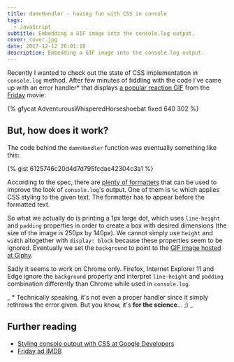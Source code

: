 ```yaml
---
title: damnHandler - having fun with CSS in console
tags:
  - JavaScript
subtitle: Embedding a GIF image into the console.log output.
cover: cover.jpg
date: 2017-12-12 20:01:18
description: Embedding a GIF image into the console.log output.
---
```



Recently I wanted to check out the state of CSS implementation in `console.log` method. After few minutes of fiddling with the code I've came up with an error handler* that displays [a popular reaction GIF](https://gph.is/QFXhvE) from the [Friday](http://www.imdb.com/title/tt0113118/) movie:

{% gfycat AdventurousWhisperedHorseshoebat fixed 640 302 %}

## But, how does it work?

The code behind the `damnHandler` function was eventually something like this:

{% gist 6125746c20d4d7d795fcdae42304c3a1 %}

According to the spec, there are [plenty of formatters](https://console.spec.whatwg.org/#formatting-specifiers) that can be used to improve the look of `console.log`'s output. One of them is `%c` which applies CSS styling to the given text. The formatter has to appear before the formatted text.

So what we actually do is printing a 1px large dot, which uses `line-height` and `padding` properties in order to create a box with desired dimensions (the size of the image is 250px by 140px). We cannot simply use `height` and `width` altogether with `display: block` because these properties seem to be ignored. Eventually we set the `background` to point to the [GIF image hosted at Giphy](https://gph.is/QFXhvE).

Sadly it seems to work on Chrome only. Firefox, Internet Explorer 11 and Edge ignore the `background` property and interpret `line-height` and `padding` combination differently than Chrome while used in `console.log`.

_ \* Technically speaking, it's not even a proper handler since it simply rethrows the error given. But you know, it's **for the science**... ;) _

## Further reading
 - [Styling console output with CSS at Google Developers](https://developers.google.com/web/tools/chrome-devtools/console/console-write#styling_console_output_with_css)
 - [Friday ad IMDB](http://www.imdb.com/title/tt0113118/)